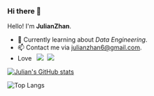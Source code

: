 ### Hi there 👋

<!--
**JulianZhan/JulianZhan** is a ✨ _special_ ✨ repository because its `README.md` (this file) appears on your GitHub profile.
-->

Hello! I'm **JulianZhan**.

- 🌱 Currently learning about _Data Engineering_.
- 📫 Contact me via [julianzhan6@gmail.com](mailto:julianzhan6@gmail.com).
- Love &nbsp; ![](https://img.shields.io/badge/Python-3776AB?style=for-the-badge&logo=python&logoColor=white)&nbsp; ![](https://img.shields.io/badge/Java-ED8B00?style=for-the-badge&logo=openjdk&logoColor=white) &nbsp; 




[![Julian's GitHub stats](https://github-readme-stats.vercel.app/api?username=JulianZhan&show_icons=true&theme=calm_pink&count_private=true&rank_icon=github)](https://github.com/anuraghazra/github-readme-stats)

![Top Langs](https://github-readme-stats.vercel.app/api/top-langs/?username=JulianZhan&layout=compact&hide=jupyter%20notebook)

<!-- ref: https://dev.to/envoy_/150-badges-for-github-pnk  --> 
<!-- ref: https://dev.to/envoy_/150-badges-for-github-pnk](https://shields.io/  -->
<!-- ref: https://blog.csdn.net/qq_44231797/article/details/129251980  -->
<!-- ref: https://github.com/anuraghazra/github-readme-stats/blob/master/themes/README.md  -->
